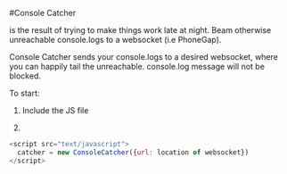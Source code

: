 #Console Catcher

is the result of trying to make things work late at night. Beam otherwise unreachable console.logs to a websocket (i.e PhoneGap).

Console Catcher sends your console.logs to a desired websocket, where you can happily tail the unreachable. console.log message will not be blocked.

To start:

1) Include the JS file

2)
```javascript
<script src="text/javascript">
  catcher = new ConsoleCatcher({url: location of websocket})
</script>
```
